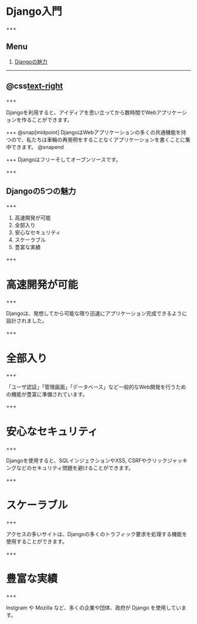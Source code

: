 # Django入門

+++
## Menu

1. [Djangoの魅力](#/1)

---

## @css[text-right](Djangoの魅力)

+++

Djangoを利用すると、アイディアを思い立ってから数時間でWebアプリケーションを作ることができます。

+++
@snap[midpoint]
DjangoはWebアプリケーションの多くの共通機能を持つので、私たちは車輪の再発明をすることなくアプリケーションを書くことに集中できます。
@snapend

+++
Djangoはフリーそしてオープンソースです。

+++

## Djangoの5つの魅力

+++

1. 高速開発が可能
1. 全部入り
1. 安心なセキュリティ
1. スケーラブル
1. 豊富な実績

+++

# 高速開発が可能

+++

Djangoは、発想してから可能な限り迅速にアプリケーション完成できるように設計されました。

+++

# 全部入り

+++

「ユーザ認証」「管理画面」「データベース」など一般的なWeb開発を行うための機能が豊富に準備されています。

+++

# 安心なセキュリティ

+++

Djangoを使用すると、SQLインジェクションやXSS, CSRFやクリックジャッキングなどのセキュリティ問題を避けることができます。

+++

# スケーラブル

+++

アクセスの多いサイトは、Djangoの多くのトラフィック要求を処理する機能を使用することができます。

+++

# 豊富な実績

+++

Instgram や Mozilla など、多くの企業や団体、政府が Django を使用しています。
